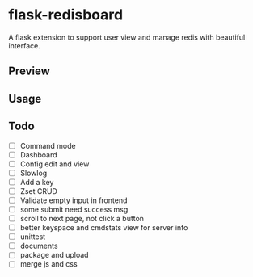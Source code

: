 # flask-redisboard

A flask extension to support user view and manage redis with beautiful interface.

## Preview

## Usage

## Todo
- [ ] Command mode
- [ ] Dashboard
- [ ] Config edit and view
- [ ] Slowlog
- [ ] Add a key
- [ ] Zset CRUD
- [ ] Validate empty input in frontend
- [ ] some submit need success msg
- [ ] scroll to next page, not click a button
- [ ] better keyspace and cmdstats view for server info 
- [ ] unittest
- [ ] documents
- [ ] package and upload
- [ ] merge js and css